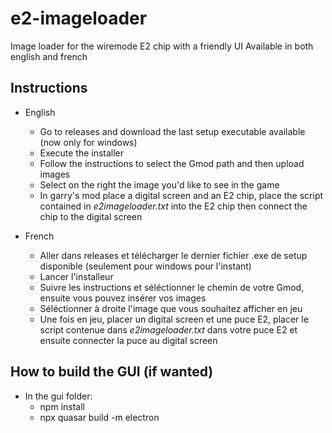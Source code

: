 # e2-imageloader
Image loader for the wiremode E2 chip with a friendly UI
Available in both english and french

## Instructions

- English
  - Go to releases and download the last setup executable available (now only for windows)
  - Execute the installer
  - Follow the instructions to select the Gmod path and then upload images
  - Select on the right the image you'd like to see in the game
  - In garry's mod place a digital screen and an E2 chip, place the script contained in *e2imageloader.txt* into the E2 chip then connect the chip to the digital screen

- French
  - Aller dans releases et télécharger le dernier fichier .exe de setup disponible (seulement pour windows pour l'instant)
  - Lancer l'installeur
  - Suivre les instructions et séléctionner le chemin de votre Gmod, ensuite vous pouvez insérer vos images
  - Séléctionner à droite l'image que vous souhaitez afficher en jeu
  - Une fois en jeu, placer un digital screen et une puce E2, placer le script contenue dans *e2imageloader.txt* dans votre puce E2 et ensuite connecter la puce au digital screen

## How to build the GUI (if wanted)
- In the gui folder:
  - npm install
  - npx quasar build -m electron
